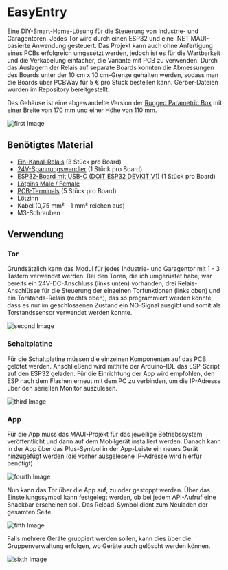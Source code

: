 # EasyEntry
Eine DIY-Smart-Home-Lösung für die Steuerung von Industrie- und Garagentoren. Jedes Tor wird durch einen ESP32 und eine .NET MAUI-basierte Anwendung gesteuert. Das Projekt kann auch ohne Anfertigung eines PCBs erfolgreich umgesetzt werden, jedoch ist es für die Wartbarkeit und die Verkabelung einfacher, die Variante mit PCB zu verwenden. Durch das Auslagern der Relais auf separate Boards konnten die Abmessungen des Boards unter der 10 cm x 10 cm-Grenze gehalten werden, sodass man die Boards über PCBWay für 5 € pro Stück bestellen kann. Gerber-Dateien wurden im Repository bereitgestellt.

Das Gehäuse ist eine abgewandelte Version der [Rugged Parametric Box](https://www.printables.com/model/258431-rugged-box-parametric?lang=de) mit einer Breite von 170 mm und einer Höhe von 110 mm.

![first Image](https://github.com/BenjaminBiber/EasyEntry/blob/main/Pictures/img1.jpg?raw=true)

## Benötigtes Material
- [Ein-Kanal-Relais](https://www.amazon.de/dp/B0CSJQZ89V?ref=cm_sw_r_cso_wa_apan_dp_JMC89PAT6X1BANEV0JAZ&ref_=cm_sw_r_cso_wa_apan_dp_JMC89PAT6X1BANEV0JAZ&social_share=cm_sw_r_cso_wa_apan_dp_JMC89PAT6X1BANEV0JAZ&starsLeft=1&skipTwisterOG=1&th=1) (3 Stück pro Board)
- [24V-Spannungswandler](https://www.amazon.de/dp/B0CGVMRQXB?ref=cm_sw_r_cso_wa_apan_dp_TCYJM282NCX5VMQ1HK86&ref_=cm_sw_r_cso_wa_apan_dp_TCYJM282NCX5VMQ1HK86&social_share=cm_sw_r_cso_wa_apan_dp_TCYJM282NCX5VMQ1HK86&starsLeft=1&skipTwisterOG=1) (1 Stück pro Board)
- [ESP32-Board mit USB-C (DOIT ESP32 DEVKIT V1)](https://www.amazon.de/dp/B0D9LDFJ9H?ref=ppx_yo2ov_dt_b_fed_asin_title&th=1) (1 Stück pro Board)
- [Lötpins Male / Female](https://www.amazon.de/dp/B07DBY753C?ref=ppx_yo2ov_dt_b_fed_asin_title) 
- [PCB-Terminals](https://www.amazon.de/dp/B071GMT7ZZ?ref=ppx_yo2ov_dt_b_fed_asin_title) (5 Stück pro Board)
- Lötzinn
- Kabel (0,75 mm² - 1 mm² reichen aus)
- M3-Schrauben

## Verwendung

### Tor
Grundsätzlich kann das Modul für jedes Industrie- und Garagentor mit 1 - 3 Tastern verwendet werden. Bei den Toren, die ich umgerüstet habe, war bereits ein 24V-DC-Anschluss (links unten) vorhanden, drei Relais-Anschlüsse für die Steuerung der einzelnen Torfunktionen (links oben) und ein Torstands-Relais (rechts oben), das so programmiert werden konnte, dass es nur im geschlossenen Zustand ein NO-Signal ausgibt und somit als Torstandssensor verwendet werden konnte.

![second Image](https://github.com/BenjaminBiber/EasyEntry/blob/main/Pictures/img3.jpg?raw=true)

### Schaltplatine
Für die Schaltplatine müssen die einzelnen Komponenten auf das PCB gelötet werden. Anschließend wird mithilfe der Arduino-IDE das ESP-Script auf den ESP32 geladen. Für die Einrichtung der App wird empfohlen, den ESP nach dem Flashen erneut mit dem PC zu verbinden, um die IP-Adresse über den seriellen Monitor auszulesen.

![third Image](https://github.com/BenjaminBiber/EasyEntry/blob/main/Pictures/img5.jpg?raw=true)

### App
Für die App muss das MAUI-Projekt für das jeweilige Betriebssystem veröffentlicht und dann auf dem Mobilgerät installiert werden. Danach kann in der App über das Plus-Symbol in der App-Leiste ein neues Gerät hinzugefügt werden (die vorher ausgelesene IP-Adresse wird hierfür benötigt).

![fourth Image](https://github.com/BenjaminBiber/EasyEntry/blob/main/Pictures/img8.png?raw=true)

Nun kann das Tor über die App auf, zu oder gestoppt werden. Über das Einstellungssymbol kann festgelegt werden, ob bei jedem API-Aufruf eine Snackbar erscheinen soll. Das Reload-Symbol dient zum Neuladen der gesamten Seite.

![fifth Image](https://github.com/BenjaminBiber/EasyEntry/blob/main/Pictures/img7.png?raw=true)

Falls mehrere Geräte gruppiert werden sollen, kann dies über die Gruppenverwaltung erfolgen, wo Geräte auch gelöscht werden können.

![sixth Image](https://github.com/BenjaminBiber/EasyEntry/blob/main/Pictures/img9.png?raw=true)
